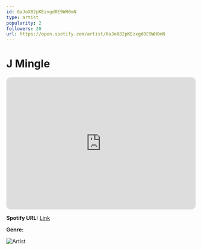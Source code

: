 ```yaml
---
id: 6aJoX82pKEzxgd0E9WH0mN
type: artist
popularity: 2
followers: 20
url: https://open.spotify.com/artist/6aJoX82pKEzxgd0E9WH0mN
---
```

# J Mingle

<iframe style="border-radius:12px" src="https://open.spotify.com/embed/artist/6aJoX82pKEzxgd0E9WH0mN" width="100%" height="352" frameBorder="0" allowfullscreen="" allow="autoplay; clipboard-write; encrypted-media; fullscreen; picture-in-picture" loading="lazy"></iframe>

**Spotify URL:** [Link](https://open.spotify.com/artist/6aJoX82pKEzxgd0E9WH0mN)

**Genre:** 

![Artist](https://i.scdn.co/image/ab67616d0000b2737b6d43de0bc60085200b1c03)
